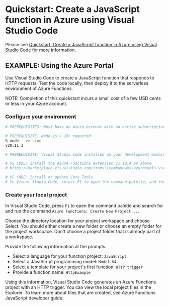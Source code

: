 # Quickstart: Create a JavaScript function in Azure using Visual Studio Code

Please see [Quickstart: Create a JavaScript function in Azure using Visual Studio Code](https://learn.microsoft.com/en-us/azure/azure-functions/create-first-function-vs-code-node?pivots=nodejs-model-v4) for more information.

## EXAMPLE: Using the Azure Portal

Use Visual Studio Code to create a JavaScript function that responds to HTTP requests. Test the code locally, then deploy it to the serverless environment of Azure Functions.

NOTE: Completion of this quickstart incurs a small cost of a few USD cents or less in your Azure account.

### Configure your environment

```sh
# PREREQUISITES: Must have an Azure account with an active subscription

# PREREQUISITE: Node.js v.18+ required
% node --version
v20.11.1

# PREREQUISITE: Visual Studio Code installed on your development machine

# VS CODE: Install the Azure Functions extension v1.10.4 or above
# https://marketplace.visualstudio.com/items?itemName=ms-azuretools.vscode-azurefunctions

# VS CODE: Install or update Core Tools
# In Visual Studio Code, select F1 to open the command palette, and then search for and run the command Azure Functions: Install or Update Core Tools.
```

### Create your local project

In Visual Studio Code, press `F1` to open the command palette and search for and run the command `Azure Functions: Create New Project....`

Choose the directory location for your project workspace and choose Select. You should either create a new folder or choose an empty folder for the project workspace. Don't choose a project folder that is already part of a workspace.

Provide the following information at the prompts:

- Select a language for your function project: `JavaScript`
- Select a JavaScript programming model: `Model V4`
- Select a template for your project's first function: `HTTP trigger`
- Provide a function name: `HttpExample`

Using this information, Visual Studio Code generates an Azure Functions project with an HTTP trigger. You can view the local project files in the Explorer. To learn more about files that are created, see Azure Functions JavaScript developer guide.
